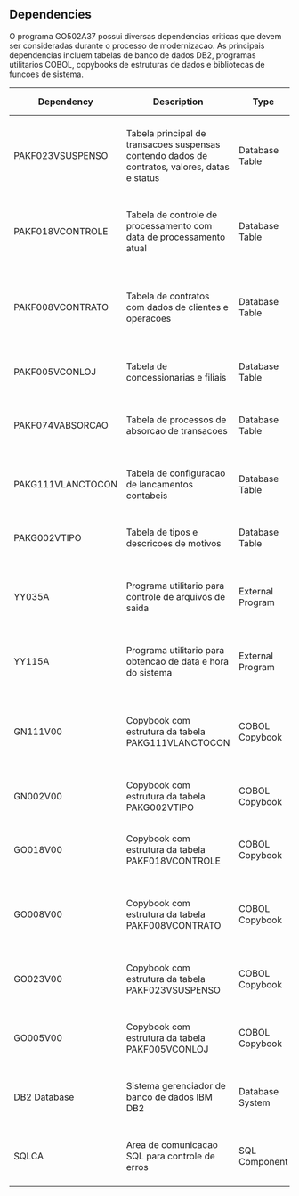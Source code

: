 ## Dependencies

O programa GO502A37 possui diversas dependencias criticas que devem ser consideradas durante o processo de modernizacao. As principais dependencias incluem tabelas de banco de dados DB2, programas utilitarios COBOL, copybooks de estruturas de dados e bibliotecas de funcoes de sistema.

| Dependency | Description | Type | Reference | Relevance for Modernization |
|------------|-------------|------|-----------|----------------------------|
| PAKF023VSUSPENSO | Tabela principal de transacoes suspensas contendo dados de contratos, valores, datas e status | Database Table | AXG1000.PAKF023VSUSPENSO | CRITICA - Estrutura central do sistema, requer mapeamento completo para nova arquitetura |
| PAKF018VCONTROLE | Tabela de controle de processamento com data de processamento atual | Database Table | AXG1000.PAKF018VCONTROLE | ALTA - Controla fluxo de processamento, essencial para logica de negocio |
| PAKF008VCONTRATO | Tabela de contratos com dados de clientes e operacoes | Database Table | AXG1000.PAKF008VCONTRATO | ALTA - Dados mestres de contratos, fundamental para integridade referencial |
| PAKF005VCONLOJ | Tabela de concessionarias e filiais | Database Table | AXG1000.PAKF005VCONLOJ | MEDIA - Dados organizacionais, necessario para agrupamentos |
| PAKF074VABSORCAO | Tabela de processos de absorcao de transacoes | Database Table | AXG1000.PAKF074VABSORCAO | MEDIA - Regra especifica de negocio para tratamento de absorcoes |
| PAKG111VLANCTOCON | Tabela de configuracao de lancamentos contabeis | Database Table | AXG0201.PAKG111VLANCTOCON | ALTA - Parametrizacao contabil, essencial para integracao SAP |
| PAKG002VTIPO | Tabela de tipos e descricoes de motivos | Database Table | AXG0201.PAKG002VTIPO | BAIXA - Dados de apoio para legendas e descricoes |
| YY035A | Programa utilitario para controle de arquivos de saida | External Program | YY035A | MEDIA - Funcionalidade de sistema, pode ser substituida por APIs modernas |
| YY115A | Programa utilitario para obtencao de data e hora do sistema | External Program | YY115A | BAIXA - Funcionalidade basica, facilmente substituivel |
| GN111V00 | Copybook com estrutura da tabela PAKG111VLANCTOCON | COBOL Copybook | INCLUDE GN111V00 | ALTA - Estrutura de dados critica, requer conversao para modelo de dados moderno |
| GN002V00 | Copybook com estrutura da tabela PAKG002VTIPO | COBOL Copybook | INCLUDE GN002V00 | BAIXA - Estrutura simples, facil conversao |
| GO018V00 | Copybook com estrutura da tabela PAKF018VCONTROLE | COBOL Copybook | INCLUDE GO018V00 | ALTA - Estrutura de controle, essencial para logica |
| GO008V00 | Copybook com estrutura da tabela PAKF008VCONTRATO | COBOL Copybook | INCLUDE GO008V00 | ALTA - Estrutura complexa de contratos, requer analise detalhada |
| GO023V00 | Copybook com estrutura da tabela PAKF023VSUSPENSO | COBOL Copybook | INCLUDE GO023V00 | CRITICA - Estrutura principal, base para todo processamento |
| GO005V00 | Copybook com estrutura da tabela PAKF005VCONLOJ | COBOL Copybook | INCLUDE GO005V00 | MEDIA - Estrutura organizacional, importante para hierarquias |
| DB2 Database | Sistema gerenciador de banco de dados IBM DB2 | Database System | IBM DB2 | CRITICA - Toda persistencia de dados, requer estrategia de migracao |
| SQLCA | Area de comunicacao SQL para controle de erros | SQL Component | EXEC SQL INCLUDE SQLCA | ALTA - Controle de transacoes, deve ser adaptado para novo SGBD |